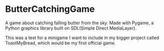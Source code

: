 # ButterCatchingGame

A game about catching falling butter from the sky.
Made with Pygame, a Python graphics library built on SDL(Simple Direct MediaLayer).

This was a test for a minigame I want to include in my bigger project called ToastMyBread, which would be my first official game.
